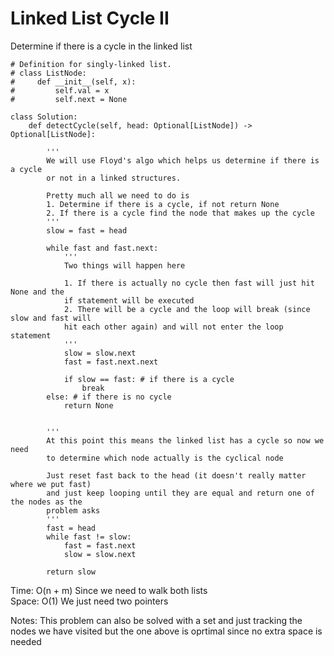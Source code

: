 # Linked List Cycle II

Determine if there is a cycle in the linked list

```
# Definition for singly-linked list.
# class ListNode:
#     def __init__(self, x):
#         self.val = x
#         self.next = None

class Solution:
    def detectCycle(self, head: Optional[ListNode]) -> Optional[ListNode]:

        '''
        We will use Floyd's algo which helps us determine if there is a cycle
        or not in a linked structures. 

        Pretty much all we need to do is 
        1. Determine if there is a cycle, if not return None
        2. If there is a cycle find the node that makes up the cycle
        '''
        slow = fast = head

        while fast and fast.next:
            '''
            Two things will happen here

            1. If there is actually no cycle then fast will just hit None and the
            if statement will be executed
            2. There will be a cycle and the loop will break (since slow and fast will 
            hit each other again) and will not enter the loop statement
            '''
            slow = slow.next
            fast = fast.next.next

            if slow == fast: # if there is a cycle
                break
        else: # if there is no cycle
            return None
        

        '''
        At this point this means the linked list has a cycle so now we need
        to determine which node actually is the cyclical node

        Just reset fast back to the head (it doesn't really matter where we put fast)
        and just keep looping until they are equal and return one of the nodes as the 
        problem asks
        '''
        fast = head 
        while fast != slow:
            fast = fast.next
            slow = slow.next

        return slow
```
Time: O(n + m) Since we need to walk both lists<br>
Space: O(1) We just need two pointers<br>

Notes: This problem can also be solved with a set and just tracking the nodes we have visited but the one above is oprtimal since no extra space is needed
